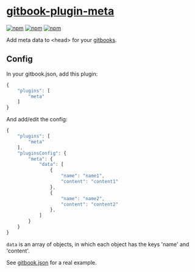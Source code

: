 # [gitbook-plugin-meta](https://plugins.gitbook.com/plugin/meta)

[![npm](https://img.shields.io/npm/v/gitbook-plugin-meta.svg)](https://www.npmjs.com/package/gitbook-plugin-meta)
[![npm](https://img.shields.io/npm/dt/gitbook-plugin-meta.svg)](https://www.npmjs.com/package/gitbook-plugin-meta)
[![npm](https://img.shields.io/npm/l/gitbook-plugin-meta.svg)](https://www.npmjs.com/package/gitbook-plugin-meta)

Add meta data to \<head\> for your [gitbooks](https://www.gitbook.com/).

## Config

In your gitbook.json, add this plugin:

```javascript
{
    "plugins": [
        "meta"
    ]
}
```

And add/edit the config:

```javascript
{
    "plugins": [
        "meta"
    ],
    "pluginsConfig": {
        "meta": {
            "data": [
                {
                    "name": "name1",
                    "content": "content1"
                },
                {
                    "name": "name2",
                    "content": "content2"
                },
            ]
        }
    }
}
```

`data` is an array of objects, in which each object has the keys 'name' and 'content'.

See [gitbook.json](https://github.com/CyberZHG/CLRS/blob/master/book.json) for a real example.
